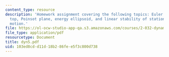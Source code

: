```yaml
---
content_type: resource
description: 'Homework assignment covering the following topics: Euler angles, spinning
  top, Poinsot plane, energy ellipsoid, and linear stability of stationary gyroscope
  motion.'
file: https://ol-ocw-studio-app-qa.s3.amazonaws.com/courses/2-032-dynamics-fall-2004/103ed8cdd11d18b286fee5f3c800d738_dyn5.pdf
file_type: application/pdf
resourcetype: Document
title: dyn5.pdf
uid: 103ed8cd-d11d-18b2-86fe-e5f3c800d738
---
```

